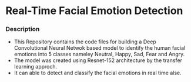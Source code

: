 # Real-Time Facial Emotion Detection

### Description
- This Repository contains the code files for building a Deep Convolutional Neural Netwok based model to identify the human facial emotions into 5 classes nameley Neutral, Happy, Sad, Fear and Angry.
- The model was created using Resnet-152 architecture by the transfer learning approch.
- It can able to detect and classify the facial emotions in real time alse. 
